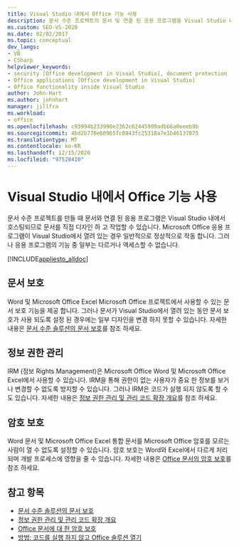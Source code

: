 ```yaml
---
title: Visual Studio 내에서 Office 기능 사용
description: 문서 수준 프로젝트의 문서 및 연결 된 응용 프로그램을 Visual Studio 내에서 호스트 하 여 문서와 직접 작업할 수 있는 방법에 대해 알아봅니다.
ms.custom: SEO-VS-2020
ms.date: 02/02/2017
ms.topic: conceptual
dev_langs:
- VB
- CSharp
helpviewer_keywords:
- security [Office development in Visual Studio], document protection
- Office applications [Office development in Visual Studio]
- Office functionality inside Visual Studio
author: John-Hart
ms.author: johnhart
manager: jillfra
ms.workload:
- office
ms.openlocfilehash: c93994b233990e2362c62445909adb66a0eeeb9b
ms.sourcegitcommit: 4bd2b770e60965fc0843fc25318a7e1b46137875
ms.translationtype: MT
ms.contentlocale: ko-KR
ms.lasthandoff: 12/15/2020
ms.locfileid: "97528410"
---
```

# <a name="use-office-functionality-inside-of-visual-studio"></a>Visual Studio 내에서 Office 기능 사용
  문서 수준 프로젝트를 만들 때 문서와 연결 된 응용 프로그램은 Visual Studio 내에서 호스팅되므로 문서를 직접 디자인 하 고 작업할 수 있습니다. Microsoft Office 응용 프로그램이 Visual Studio에서 열려 있는 경우 일반적으로 정상적으로 작동 합니다. 그러나 응용 프로그램의 기능 중 일부는 다르거나 액세스할 수 없습니다.

 [!INCLUDE[appliesto_alldoc](../vsto/includes/appliesto-alldoc-md.md)]

## <a name="document-protection"></a>문서 보호
 Word 및 Microsoft Office Excel Microsoft Office 프로젝트에서 사용할 수 있는 문서 보호 기능을 제공 합니다. 그러나 문서가 Visual Studio에서 열려 있는 동안 문서 보호가 사용 되도록 설정 된 경우에는 일부 디자인을 변경 하지 못할 수 있습니다. 자세한 내용은 [문서 수준 솔루션의 문서 보호](../vsto/document-protection-in-document-level-solutions.md)를 참조 하세요.

## <a name="information-rights-management"></a>정보 권한 관리
 IRM (정보 Rights Management)은 Microsoft Office Word 및 Microsoft Office Excel에서 사용할 수 있습니다. IRM을 통해 권한이 없는 사용자가 중요 한 정보를 보거나 변경할 수 없도록 방지할 수 있습니다. 그러나 IRM은 코드가 실행 되지 않도록 할 수도 있습니다. 자세한 내용은 [정보 권한 관리 및 관리 코드 확장 개요](../vsto/information-rights-management-and-managed-code-extensions-overview.md)를 참조 하세요.

## <a name="password-protection"></a>암호 보호
 Word 문서 및 Microsoft Office Excel 통합 문서를 Microsoft Office 암호를 모르는 사람이 열 수 없도록 설정할 수 있습니다. 암호 보호는 Word와 Excel에서 다르게 처리 되며 개발 프로세스에 영향을 줄 수 있습니다. 자세한 내용은 [Office 문서의 암호 보호](../vsto/password-protection-on-office-documents.md)를 참조 하세요.

## <a name="see-also"></a>참고 항목
- [문서 수준 솔루션의 문서 보호](../vsto/document-protection-in-document-level-solutions.md)
- [정보 권한 관리 및 관리 코드 확장 개요](../vsto/information-rights-management-and-managed-code-extensions-overview.md)
- [Office 문서에 대 한 암호 보호](../vsto/password-protection-on-office-documents.md)
- [방법: 코드를 실행 하지 않고 Office 솔루션 열기](../vsto/how-to-open-office-solutions-without-running-code.md)
